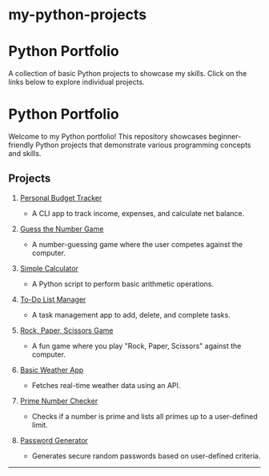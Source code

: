 # my-python-projects
# Python Portfolio
A collection of basic Python projects to showcase my skills. Click on the links below to explore individual projects.

# Python Portfolio

Welcome to my Python portfolio! This repository showcases beginner-friendly Python projects that demonstrate various programming concepts and skills.

## Projects

1. [Personal Budget Tracker](./budget-tracker)
   - A CLI app to track income, expenses, and calculate net balance.

2. [Guess the Number Game](./guess-the-number)
   - A number-guessing game where the user competes against the computer.

3. [Simple Calculator](./simple-calculator)
   - A Python script to perform basic arithmetic operations.

4. [To-Do List Manager](./to-do-list)
   - A task management app to add, delete, and complete tasks.

5. [Rock, Paper, Scissors Game](./rock-paper-scissors)
   - A fun game where you play "Rock, Paper, Scissors" against the computer.

6. [Basic Weather App](./weather-app)
   - Fetches real-time weather data using an API.

7. [Prime Number Checker](./prime-checker)
   - Checks if a number is prime and lists all primes up to a user-defined limit.

8. [Password Generator](./password-generator)
   - Generates secure random passwords based on user-defined criteria.

---





